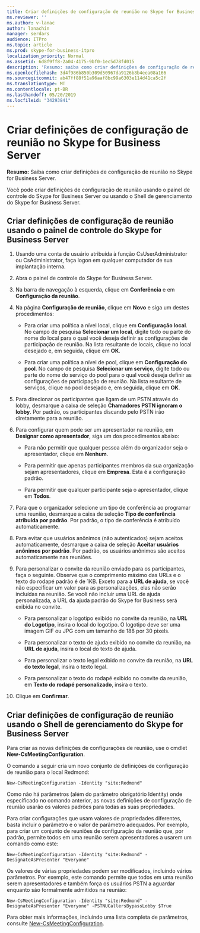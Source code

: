 ```yaml
---
title: Criar definições de configuração de reunião no Skype for Business Server
ms.reviewer: ''
ms.author: v-lanac
author: lanachin
manager: serdars
audience: ITPro
ms.topic: article
ms.prod: skype-for-business-itpro
localization_priority: Normal
ms.assetid: 6d8f9ff8-2a04-4175-9bf0-1ec5d78fd015
description: 'Resumo: saiba como criar definições de configuração de reunião no Skype for Business Server.'
ms.openlocfilehash: 3d4f986b850b309d50967da9126b8b4eea08a166
ms.sourcegitcommit: ab47ff88f51a96aaf8bc99a6303e114d41ca5c2f
ms.translationtype: MT
ms.contentlocale: pt-BR
ms.lasthandoff: 05/20/2019
ms.locfileid: "34293841"
---
```

# <a name="create-meeting-configuration-settings-in-skype-for-business-server"></a>Criar definições de configuração de reunião no Skype for Business Server
 
**Resumo:** Saiba como criar definições de configuração de reunião no Skype for Business Server.
  
Você pode criar definições de configuração de reunião usando o painel de controle do Skype for Business Server ou usando o Shell de gerenciamento do Skype for Business Server.
  
## <a name="create-meeting-configuration-settings-by-using-skype-for-business-server-control-panel"></a>Criar definições de configuração de reunião usando o painel de controle do Skype for Business Server

1. Usando uma conta de usuário atribuída à função CsUserAdministrator ou CsAdministrator, faça logon em qualquer computador de sua implantação interna.
    
2.  Abra o painel de controle do Skype for Business Server.
    
3. Na barra de navegação à esquerda, clique em **Conferência** e em **Configuração da reunião**.
    
4. Na página **Configuração de reunião**, clique em **Novo** e siga um destes procedimentos:
    
    - Para criar uma política a nível local, clique em **Configuração local**. No campo de pesquisa **Selecionar um local**, digite todo ou parte do nome do local para o qual você deseja definir as configurações de participação de reunião. Na lista resultante de locais, clique no local desejado e, em seguida, clique em **OK**.
    
    - Para criar uma política a nível de pool, clique em **Configuração do pool**. No campo de pesquisa **Selecionar um serviço**, digite todo ou parte do nome do serviço do pool para o qual você deseja definir as configurações de participação de reunião. Na lista resultante de serviços, clique no pool desejado e, em seguida, clique em **OK**.
    
5. Para direcionar os participantes que ligam de um PSTN através do lobby, desmarque a caixa de seleção  **Chamadores PSTN ignoram o lobby**. Por padrão, os participantes discando pelo PSTN irão diretamente para a reunião.
    
6. Para configurar quem pode ser um apresentador na reunião, em **Designar como apresentador**, siga um dos procedimentos abaixo:
    
   - Para não permitir que qualquer pessoa além do organizador seja o apresentador, clique em **Nenhum**.
    
   - Para permitir que apenas participantes membros da sua organização sejam apresentadores, clique em **Empresa**. Esta é a configuração padrão.
    
   - Para permitir que qualquer participante seja o apresentador, clique em **Todos**.
    
7. Para que o organizador selecione um tipo de conferência ao programar uma reunião, desmarque a caixa de seleção  **Tipo de conferência atribuída por padrão**. Por padrão, o tipo de conferência é atribuído automaticamente.
    
8. Para evitar que usuários anônimos (não autenticados) sejam aceitos automaticamente, desmarque a caixa de seleção **Aceitar usuários anônimos por padrão**. Por padrão, os usuários anônimos são aceitos automaticamente nas reuniões.
    
9. Para personalizar o convite da reunião enviado para os participantes, faça o seguinte. Observe que o comprimento máximo das URLs e o texto do rodapé padrão é de 1KB. Exceto para a **URL de ajuda**, se você não especificar um valor para as personalizações, elas não serão incluídas na reunião. Se você não incluir uma URL de ajuda personalizada, a URL da ajuda padrão do Skype for Business será exibida no convite. 
    
   - Para personalizar o logotipo exibido no convite da reunião, na **URL do Logotipo**, insira o local do logotipo. O logotipo deve ser uma imagem GIF ou JPG com um tamanho de 188 por 30 pixels. 
    
   - Para personalizar o texto de ajuda exibido no convite da reunião, na **URL de ajuda**, insira o local do texto de ajuda.
    
   - Para personalizar o texto legal exibido no convite da reunião, na **URL do texto legal**, insira o texto legal.
    
   - Para personalizar o texto do rodapé exibido no convite da reunião, em **Texto do rodapé personalizado**, insira o texto.
    
10. Clique em **Confirmar**.
    
## <a name="create-meeting-configuration-settings-by-using-skype-for-business-server-management-shell"></a>Criar definições de configuração de reunião usando o Shell de gerenciamento do Skype for Business Server

Para criar as novas definições de configurações de reunião, use o cmdlet **New-CsMeetingConfiguration**.
  
O comando a seguir cria um novo conjunto de definições de configuração de reunião para o local Redmond:
  
```
New-CsMeetingConfiguration -Identity "site:Redmond"
```

Como não há parâmetros (além do parâmetro obrigatório Identity) onde especificado no comando anterior, as novas definições de configuração de reunião usarão os valores padrões para todas as suas propriedades.
  
Para criar configurações que usam valores de propriedades diferentes, basta incluir o parâmetro e o valor de parâmetro adequados. Por exemplo, para criar um conjunto de reuniões de configuração da reunião que, por padrão, permite todos em uma reunião serem apresentadores a usarem um comando como este:
  
```
New-CsMeetingConfiguration -Identity "site:Redmond" -DesignateAsPresenter "Everyone"
```

Os valores de várias propriedades podem ser modificados, incluindo vários parâmetros. Por exemplo, este comando permite que todos em uma reunião serem apresentadores e também força os usuários PSTN a aguardar enquanto são formalmente admitidos na reunião:
  
```
New-CsMeetingConfiguration -Identity "site:Redmond" -DesignateAsPresenter "Everyone" -PSTNUCallersBypassLobby $True
```

Para obter mais informações, incluindo uma lista completa de parâmetros, consulte [New-CsMeetingConfiguration](https://docs.microsoft.com/powershell/module/skype/new-csmeetingconfiguration?view=skype-ps).
  

